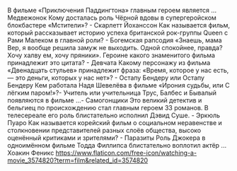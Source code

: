 В фильме «Приключения Паддингтона» главным героем является ... Медвежонок
Кому досталась роль Чёрной вдовы в супергеройском блокбастере «Мстители»? - Скарлетт Йоханссон
Как называется фильм, который рассказывает историю успеха британской рок-группы Queen с Рами Малеком в главной роли? - Богемская рапсодия
«Знаешь, мама Вер, я вообще решила замуж не выходить. Одной спокойнее, правда? Хочу халву ем, хочу пряники». Героине какого знаменитого фильма принадлежит это цитата? - Девчата
Какому персонажу из фильма «Двенадцать стульев» принадлежит фраза: «Время, которое у нас есть, — это деньги, которых у нас нет»? - Остапу Бендеру или Остапу Бендеру
Кем работала Надя Шевелёва в фильме «Ирония судьбы, или С лёгким паром!»?- Учитель или учительница
Трус, Балбес и Бывалый появляются в фильме ...- Самогонщики
Это великий детектив и бельгиец по происхождению стал главным героем 33 романов. В телесереале его роль блистательно исполнил Дэвид Суше. - Эркюль Пуаро
Как называется корейский фильм о социальном неравенстве и столкновении представителей разных слоёв общества, высоко оценённый критиками и зрителями? - Паразиты
Роль Джокера в одноимённом фильме Тодда Филлипса блистательно воплотил актёр ... Хоакин Феникс
https://www.flaticon.com/free-icon/watching-a-movie_3574820?term=film&related_id=3574820
